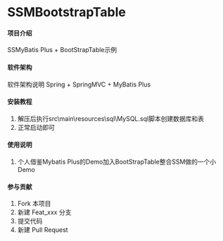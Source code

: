 # SSMBootstrapTable

#### 项目介绍
SSMyBatis Plus + BootStrapTable示例

#### 软件架构
软件架构说明
Spring + SpringMVC + MyBatis Plus

#### 安装教程

1. 解压后执行src\main\resources\sql\MySQL.sql脚本创建数据库和表
2. 正常启动即可

#### 使用说明

1. 个人借鉴Mybatis Plus的Demo加入BootStrapTable整合SSM做的一个小Demo

#### 参与贡献

1. Fork 本项目
2. 新建 Feat_xxx 分支
3. 提交代码
4. 新建 Pull Request

